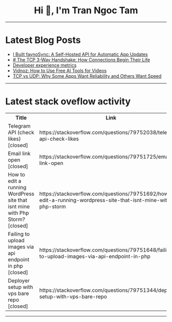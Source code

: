 <h1 align="center">Hi 👋, I'm Tran Ngoc Tam</h1>

---

# Latest Blog Posts 
<!-- BLOG-POST-LIST:START -->
- [I Built faynoSync: A Self-Hosted API for Automatic App Updates](https://dev.to/faynosync/i-built-faynosync-a-self-hosted-api-for-automatic-app-updates-4ocg)
- [# The TCP 3-Way Handshake: How Connections Begin Their Life](https://dev.to/naval_kishorupadhyay_3e9/-the-tcp-3-way-handshake-how-connections-begin-their-life-4mf1)
- [Developer experience metrics](https://dev.to/_steve_fenton_/developer-experience-metrics-39a5)
- [Vidnoz: How to Use Free AI Tools for Videos](https://dev.to/lep/vidnoz-how-to-use-free-ai-tools-for-videos-6kn)
- [TCP vs UDP: Why Some Apps Want Reliability and Others Want Speed](https://dev.to/naval_kishorupadhyay_3e9/tcp-vs-udp-why-some-apps-want-reliability-and-others-want-speed-17dn)
<!-- BLOG-POST-LIST:END -->

---

# Latest stack oveflow activity
<table>
  <tr><th>Title</th><th>Link</th></tr>
  <!-- STACKOVERFLOW:START --><tr><td>Telegram API &lpar;check likes&rpar; [closed]</td><td>https://stackoverflow.com/questions/79752038/telegram-api-check-likes</td></tr><tr><td>Email link open [closed]</td><td>https://stackoverflow.com/questions/79751725/email-link-open</td></tr><tr><td>How to edit a running WordPress site that isnt mine with Php Storm? [closed]</td><td>https://stackoverflow.com/questions/79751692/how-to-edit-a-running-wordpress-site-that-isnt-mine-with-php-storm</td></tr><tr><td>Failing to upload images via api endpoint in php [closed]</td><td>https://stackoverflow.com/questions/79751648/failing-to-upload-images-via-api-endpoint-in-php</td></tr><tr><td>Deployer setup with vps bare repo [closed]</td><td>https://stackoverflow.com/questions/79751344/deployer-setup-with-vps-bare-repo</td></tr><!-- STACKOVERFLOW:END -->
</table>

---


